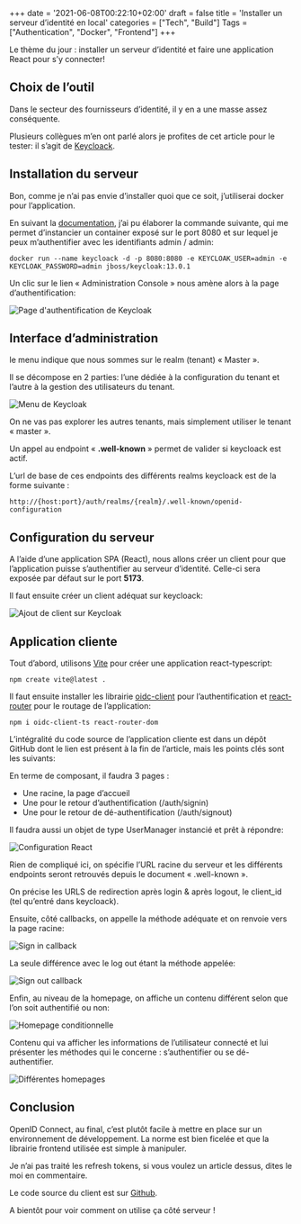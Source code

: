 +++
date = '2021-06-08T00:22:10+02:00'
draft = false
title = 'Installer un serveur d’identité en local'
categories = ["Tech", "Build"]
Tags = ["Authentication", "Docker", "Frontend"]
+++

Le thème du jour : installer un serveur d’identité et faire une application React pour s’y connecter!

## Choix de l’outil

Dans le secteur des fournisseurs d’identité, il y en a une masse assez conséquente.

Plusieurs collègues m’en ont parlé alors je profites de cet article pour le tester: il s’agit de [Keycloack](https://github.com/keycloak/keycloak-containers).

## Installation du serveur

Bon, comme je n’ai pas envie d’installer quoi que ce soit, j’utiliserai docker pour l’application.

En suivant la [documentation](https://hub.docker.com/r/jboss/keycloak), j’ai pu élaborer la commande suivante, qui me permet d’instancier un container exposé sur le port 8080 et sur lequel je peux m’authentifier avec les identifiants admin / admin:

```shell
docker run --name keycloack -d -p 8080:8080 -e KEYCLOAK_USER=admin -e KEYCLOAK_PASSWORD=admin jboss/keycloak:13.0.1
```

Un clic sur le lien « Administration Console » nous amène alors à la page d’authentification:

![Page d'authentification de Keycloak](installer-un-serveur-didentite-en-local/image-79.png)

## Interface d’administration

le menu indique que nous sommes sur le realm (tenant) « Master ».

Il se décompose en 2 parties: l’une dédiée à la configuration du tenant et l’autre à la gestion des utilisateurs du tenant.

![Menu de Keycloak](installer-un-serveur-didentite-en-local/image-80.png)

On ne vas pas explorer les autres tenants, mais simplement utiliser le tenant « master ».

Un appel au endpoint « **.well-known** » permet de valider si keycloack est actif.

L’url de base de ces endpoints des différents realms keycloack est de la forme suivante :

`http://{host:port}/auth/realms/{realm}/.well-known/openid-configuration`

## Configuration du serveur

A l’aide d’une application SPA (React), nous allons créer un client pour que l’application puisse s’authentifier au serveur d’identité. Celle-ci sera exposée par défaut sur le port **5173**.

Il faut ensuite créer un client adéquat sur keycloack:

![Ajout de client sur Keycloak](installer-un-serveur-didentite-en-local/image-83.png)

## Application cliente

Tout d’abord, utilisons [Vite](https://vitejs.dev/) pour créer une application react-typescript:

```shell
npm create vite@latest .
```

Il faut ensuite installer les librairie [oidc-client](https://www.npmjs.com/package/oidc-client) pour l’authentification et [react-router](https://reactrouter.com/) pour le routage de l’application:

```shell
npm i oidc-client-ts react-router-dom
```

L’intégralité du code source de l’application cliente est dans un dépôt GitHub dont le lien est présent à la fin de l’article, mais les points clés sont les suivants:

En terme de composant, il faudra 3 pages :

- Une racine, la page d’accueil
- Une pour le retour d’authentification (/auth/signin)
- Une pour le retour de dé-authentification (/auth/signout)

Il faudra aussi un objet de type UserManager instancié et prêt à répondre:

![Configuration React](installer-un-serveur-didentite-en-local/image-100.png)

Rien de compliqué ici, on spécifie l’URL racine du serveur et les différents endpoints seront retrouvés depuis le document « .well-known ».

On précise les URLS de redirection après login & après logout, le client_id (tel qu’entré dans keycloack).

Ensuite, côté callbacks, on appelle la méthode adéquate et on renvoie vers la page racine:

![Sign in callback](installer-un-serveur-didentite-en-local/image-86.png)

La seule différence avec le log out étant la méthode appelée:

![Sign out callback](installer-un-serveur-didentite-en-local/image-87.png)

Enfin, au niveau de la homepage, on affiche un contenu différent selon que l’on soit authentifié ou non:

![Homepage conditionnelle](installer-un-serveur-didentite-en-local/image-88.png)

Contenu qui va afficher les informations de l’utilisateur connecté et lui présenter les méthodes qui le concerne : s’authentifier ou se dé-authentifier.

![Différentes homepages](installer-un-serveur-didentite-en-local/image-89.png)

## Conclusion

OpenID Connect, au final, c’est plutôt facile à mettre en place sur un environnement de développement. La norme est bien ficelée et que la librairie frontend utilisée est simple à manipuler.

Je n’ai pas traité les refresh tokens, si vous voulez un article dessus, dites le moi en commentaire.

Le code source du client est sur [Github](https://github.com/trucs2dev/installer-un-serveur-didentite-en-local/).

A bientôt pour voir comment on utilise ça côté serveur !
